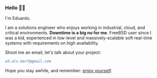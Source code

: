 ### Hello 👋🏻

I'm Eduardo.

I am a solutions engineer who enjoys working in industrial, cloud, and critical environments. **Downtime is a big no for me**. FreeBSD user since I was a kid, experienced in low-level and massively-scalable soft real-time systems with requirements on high availability.

Shoot me an email, let's talk about your project:

```erl
ed.alv.mart@gmail.com
```

Hope you stay awhile, and remember: [enjoy yourself](https://www.youtube.com/watch?v=qzj4gHuH2LA).
